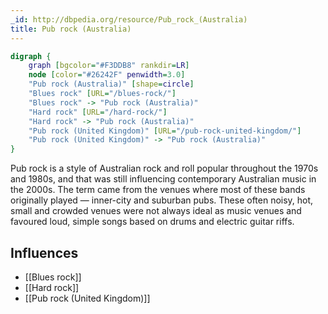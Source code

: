 ```yaml
---
_id: http://dbpedia.org/resource/Pub_rock_(Australia)
title: Pub rock (Australia)
---
```


```dot
digraph {
	graph [bgcolor="#F3DDB8" rankdir=LR]
	node [color="#26242F" penwidth=3.0]
	"Pub rock (Australia)" [shape=circle]
	"Blues rock" [URL="/blues-rock/"]
	"Blues rock" -> "Pub rock (Australia)"
	"Hard rock" [URL="/hard-rock/"]
	"Hard rock" -> "Pub rock (Australia)"
	"Pub rock (United Kingdom)" [URL="/pub-rock-united-kingdom/"]
	"Pub rock (United Kingdom)" -> "Pub rock (Australia)"
}
```

Pub rock is a style of Australian rock and roll popular throughout the 1970s and 1980s, and that was still influencing contemporary Australian music in the 2000s. The term came from the venues where most of these bands originally played — inner-city and suburban pubs. These often noisy, hot, small and crowded venues were not always ideal as music venues and favoured loud, simple songs based on drums and electric guitar riffs.

## Influences

- [[Blues rock]]
- [[Hard rock]]
- [[Pub rock (United Kingdom)]]
